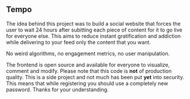 ## Tempo 

The idea behind this project was to build a social website that forces the user to wait 24 hours after subitting each piece of content for it to go live for
everyone else. This aims to reduce instant gratification and addiction while delivering to your feed only the content that you want.

No weird algorithms, no engagement metrics, no user manipulation.

The frontend is open source and available for everyone to visualize, comment and modify. Please note that this code is **not** of production quality. This is a side project and not much has been put **yet** into security. This means that while registering you should use a completely new password. Thanks for your understanding.
